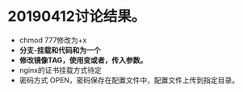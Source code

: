 # 20190412讨论结果。

* chmod 777修改为+x
* **分支-挂载和代码和为一个**
* **修改镜像TAG，使用变或者，传入参数。**
* nginx的证书挂载方式待定
* 密码方式 OPEN，密码保存在配置文件中，配置文件上传到指定目录。



